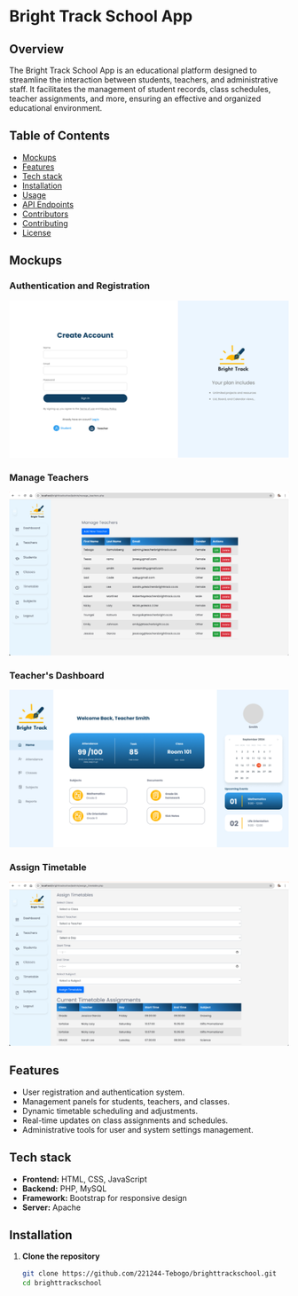 # Bright Track School App

## Overview

The Bright Track School App is an educational platform designed to streamline the interaction between students, teachers, and administrative staff. It facilitates the management of student records, class schedules, teacher assignments, and more, ensuring an effective and organized educational environment.

## Table of Contents
- [Mockups](#mockups)
- [Features](#features)
- [Tech stack](#tech-stack)
- [Installation](#installation)
- [Usage](#usage)
- [API Endpoints](#api-endpoints)
- [Contributors](#contributors)
- [Contributing](#contributing)
- [License](#license)

## Mockups

### Authentication and Registration
![Authentication and Registration](mockups/auth-register.jpg)

### Manage Teachers
![Manage Teachers](mockups/manange_teachers.jpg)

### Teacher's Dashboard
![Teacher's Dashboard](mockups/teachers_dashboard.jpg)

### Assign Timetable
![Assign Timetable](mockups/assign_timetable.jpg)

## Features

- User registration and authentication system.
- Management panels for students, teachers, and classes.
- Dynamic timetable scheduling and adjustments.
- Real-time updates on class assignments and schedules.
- Administrative tools for user and system settings management.

## Tech stack
- **Frontend:** HTML, CSS, JavaScript
- **Backend:** PHP, MySQL
- **Framework:** Bootstrap for responsive design
- **Server:** Apache

## Installation

1. **Clone the repository**
   ```bash
   git clone https://github.com/221244-Tebogo/brighttrackschool.git
   cd brighttrackschool
